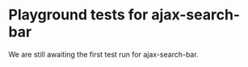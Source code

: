# Playground tests for ajax-search-bar
We are still awaiting the first test run for ajax-search-bar.
